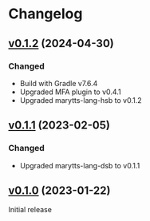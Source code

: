 Changelog
=========

[v0.1.2] (2024-04-30)
---------------------

### Changed

- Build with Gradle v7.6.4
- Upgraded MFA plugin to v0.4.1
- Upgraded marytts-lang-hsb to v0.1.2

[v0.1.1] (2023-02-05)
---------------------

### Changed

- Upgraded marytts-lang-dsb to v0.1.1

[v0.1.0] (2023-01-22)
---------------------

Initial release

[v0.1.2]: https://github.com/marytts/serbski-institut-dsb-data/releases/tag/v0.1.2
[v0.1.1]: https://github.com/marytts/serbski-institut-dsb-data/releases/tag/v0.1.1
[v0.1.0]: https://github.com/marytts/serbski-institut-dsb-data/releases/tag/v0.1.0
